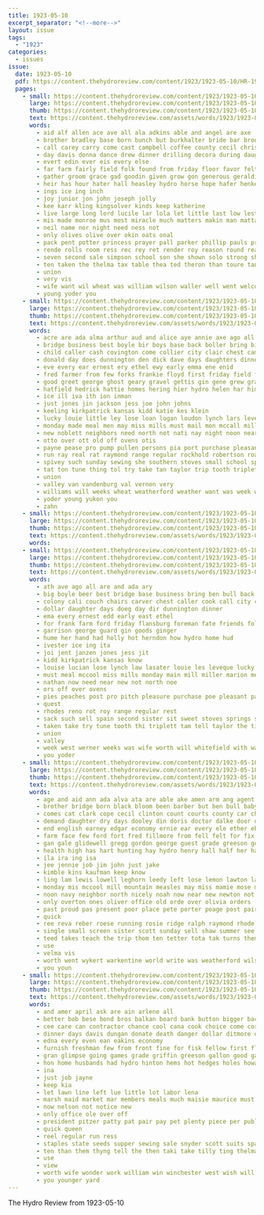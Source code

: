 ```yaml
---
title: 1923-05-10
excerpt_separator: "<!--more-->"
layout: issue
tags:
  - "1923"
categories:
  - issues
issue:
  date: 1923-05-10
  pdf: https://content.thehydroreview.com/content/1923/1923-05-10/HR-1923-05-10.pdf
  pages:
    - small: https://content.thehydroreview.com/content/1923/1923-05-10/small/HR-1923-05-10-01.jpg
      large: https://content.thehydroreview.com/content/1923/1923-05-10/large/HR-1923-05-10-01.jpg
      thumb: https://content.thehydroreview.com/content/1923/1923-05-10/thumbnails/HR-1923-05-10-01.jpg
      text: https://content.thehydroreview.com/assets/words/1923/1923-05-10/HR-1923-05-10-01.txt
      words:
        - aid alf allen ace ave all ala adkins able and angel are axe
        - brother bradley base born bunch but burkhalter bride bar broom bridle bidding better business busi ball best brought bring boy brick big brothers basket been bill bore band baughman bora bout bonham belong
        - call carey carry come cast campbell coffee county cecil christian corn cake cha carnegie captain child caddo carne chief class cream church collier cause con cotton clever course crane
        - day davis donna dance drew dinner drilling decora during daughter dei daugherty dunn dat doctor dressing dime
        - evert edin ever eis every else
        - far farm fairly field folk found from friday floor favor felton frater for fine
        - gather groom grace gad goodin given grow gon generous geraldine going georgia ground game good gave gift gone ghost grade
        - heir has hour hater hall heasley hydro horse hope hafer henke hest huffman harry home heavens hold had heres hoover house held hey half hostetter hensle holy herndon hatfield him hensley high hidde
        - ings ice ing inch
        - joy junior jon john joseph jolly
        - kee karr kling kingsolver kinds keep katherine
        - live large long lord lucile lar lola let little last low lester lurline life look lucky
        - mis made monroe mus most miracle much matters makin man mattar merle monday meal mary mou morning may mints marshall march more miss main morgan mcalester maria
        - neil name nor night need ness not
        - only olives olive over okin oats onal
        - pack pent potter princess prayer pall parker phillip pauls president page pees pound past people place patty pickles present
        - rende rolls room ress rec rey ret render roy reason round reading
        - seven second sale simpson school son she shown solo strong short soon state service salad stock store senior spade show sunday sermon stout standing scripture story sum schools saturday
        - ten taken the thelma tax table thea ted theron than toure tan tow tho town
        - union
        - very vis
        - wife want wil wheat was william wilson waller well went welcome week with will world
        - young yoder you
    - small: https://content.thehydroreview.com/content/1923/1923-05-10/small/HR-1923-05-10-02.jpg
      large: https://content.thehydroreview.com/content/1923/1923-05-10/large/HR-1923-05-10-02.jpg
      thumb: https://content.thehydroreview.com/content/1923/1923-05-10/thumbnails/HR-1923-05-10-02.jpg
      text: https://content.thehydroreview.com/assets/words/1923/1923-05-10/HR-1923-05-10-02.txt
      words:
        - acre are ada alma arthur aud and alice aye annie axe ago all ask anna ane
        - bridge business best boyle bir boys base back boller bring big byran burk ben ban birth bird buy beste burgman bran beat bond ball brother bast brought boschert been bay
        - child caller cash covington come collier city clair chest came corn clara call cream candies chester charley cedar couch cloninger ceasar cook chairs colony can copes carver
        - donald day does dunnington den dick dave days daughters dinner dot death doi dollar doubt din doing during dion
        - eve every ear ernest ery ethel ewy early emma ene enid
        - fred farmer from few forks frankie floyd first friday field for flansburg folsom fresh forget farm fost friends fritz frank ford fry fill foreman
        - good greet george ghost geary gravel gettis gin gene grew grand gate garrison given georgia glen goods guard
        - hatfield hedrick hattie homes hering hier hydro helen har him hom hand home henry hes hinton herndon hearst held her has had hume hada hud
        - ice ill iva ith ion inman
        - just jones jin jackson jess joe john johns
        - keeling kirkpatrick kansas kidd katie kes klein
        - lucky louie little ley lose loan logan loudon lynch lars leveque lasater left louise large lawter lock lasley loa last lucian law
        - monday made meal men may miss mills must mail mon mccall miller mary mack mason monica myrtle maude mas money mis marion main many mound morning mill market mel
        - new noblett neighbors need north not nati nay night noon near nathan nest now
        - otto over ott old off ovens otis
        - payne pease pro pump pullen persons pia port purchase pleasant plenty present pitzer pad past pipe per pay poor pieper
        - run ray real rat raymond range regular rockhold robertson road roy roads rhodes reno rey robbins rest
        - spivey such sunday sewing she southern stoves small school spain save second sad say store service see salt sun strong sons springs sister star sas seas street saturday streets six sell sam salary surprise sylvester snyder sings sweet sack suran
        - tat ton tune thing tol try take tan taylor trip tooth triplett toc taken table the thomas
        - union
        - valley van vandenburg val vernon very
        - williams will weeks wheat weatherford weather want was week worth weiler why wee wife werner west work wright with wade wyatt
        - yoder young yukon you
        - zahn
    - small: https://content.thehydroreview.com/content/1923/1923-05-10/small/HR-1923-05-10-03.jpg
      large: https://content.thehydroreview.com/content/1923/1923-05-10/large/HR-1923-05-10-03.jpg
      thumb: https://content.thehydroreview.com/content/1923/1923-05-10/thumbnails/HR-1923-05-10-03.jpg
      text: https://content.thehydroreview.com/assets/words/1923/1923-05-10/HR-1923-05-10-03.txt
      words:
    - small: https://content.thehydroreview.com/content/1923/1923-05-10/small/HR-1923-05-10-04.jpg
      large: https://content.thehydroreview.com/content/1923/1923-05-10/large/HR-1923-05-10-04.jpg
      thumb: https://content.thehydroreview.com/content/1923/1923-05-10/thumbnails/HR-1923-05-10-04.jpg
      text: https://content.thehydroreview.com/assets/words/1923/1923-05-10/HR-1923-05-10-04.txt
      words:
        - ath ave ago all are and ada ary
        - big boyle beer best bridge base business bring ben bull back boys
        - colony cali couch chairs carver chest caller cook call city can candies
        - dollar daughter days doeg day dir dunnington dinner
        - ema every ernest edd early east ethel
        - for frank farm ford friday flansburg foreman fate friends folsom forget
        - garrison george guard gin goods ginger
        - hume her hand had holly hot herndon how hydro home hud
        - ivester ice ing ita
        - joi jent janzen jones jess jit
        - kidd kirkpatrick kansas know
        - louise lucian lose lynch law lasater louie les leveque lucky left large lars loan last
        - must meal mccool miss mills monday main mill miller marion mee made market may many mail mccall
        - nathan now need near new not north noe
        - ors off over ovens
        - pies peaches post pro pitch pleasure purchase poe pleasant past poi port pump
        - quest
        - rhodes reno rot roy range regular rest
        - sack such sell spain second sister sit sweet stoves springs sims street save six sunday short sylvester saturday school sugar salt said
        - taken take try tune tooth thi triplett tam tell taylor the ting
        - union
        - valley
        - week west werner weeks was wife worth will whitefield with want weiler
        - you yoder
    - small: https://content.thehydroreview.com/content/1923/1923-05-10/small/HR-1923-05-10-05.jpg
      large: https://content.thehydroreview.com/content/1923/1923-05-10/large/HR-1923-05-10-05.jpg
      thumb: https://content.thehydroreview.com/content/1923/1923-05-10/thumbnails/HR-1923-05-10-05.jpg
      text: https://content.thehydroreview.com/assets/words/1923/1923-05-10/HR-1923-05-10-05.txt
      words:
        - age and aid ann ada alva ata are able ake amen arm ang agent amy all ane amos alling angel
        - brother bridge born black bloom been barber but ben bull baby buy bright balance best bank buyers bay barnard braly blue better bridgeport bradley business
        - comes cat clark cope cecil clinton count courts county car church chi cogar cal canyon chronic come cedar cashier comfort cross cari
        - demand daughter dry days dooley din doris doctor dalke door day diem date daughters dinner
        - end english earney edgar economy ernie ear every ele ether ebb
        - farm face few ford fort fred fillmore from fell felt for fix friend fam first frank fill fall fairfax filmore
        - gan gale glidewell gregg gordon george guest grade greeson going garden good getting geary
        - health high has hart hunting hay hydro henry hall half her hamilton hen harness hicks hom horse harry hae head hold home hands hatfield hood had hin homes hope
        - ila ira ing isa
        - jee jennie job jim john just jake
        - kimble kins kaufman keep know
        - ling lam lewis lowell leghorn leedy left lose lemon lawton lake lin lincoln little land leon last laundry
        - monday mis mccool mill mountain measles may miss mamie mose money music maud mile many man much minton mura made morning miller mighty mineo missouri mor mary mildred
        - noon navy neighbor north nicely noah now near new newton not notice night ner
        - only overton ones oliver office old orde over olivia orders
        - past proud pas present poor place pete porter poage post pair pullen prairie park pope pleasant pure peden pauls paxton pack pride per price
        - quick
        - ree reva reber roese running rosie ridge ralph raymond rhode riding rub ray run richert rank ruhl res ruby real
        - single small screen sister scott sunday sell shaw summer see star sun stock sick she side smith standard safe steel save son saturday shoe simpson sale sua saving sal self set seems sunda season simmons stockton such street steve susie soon strong springs selling service school short south sales
        - teed takes teach the trip thom ten tetter tota tak turns them ton talkington ture thomas top
        - use
        - velma vis
        - worth went wykert warkentine world write was weatherford wilson working with weld will white week willie while wear worm weight whitford wife water wee way want west window
        - you youn
    - small: https://content.thehydroreview.com/content/1923/1923-05-10/small/HR-1923-05-10-06.jpg
      large: https://content.thehydroreview.com/content/1923/1923-05-10/large/HR-1923-05-10-06.jpg
      thumb: https://content.thehydroreview.com/content/1923/1923-05-10/thumbnails/HR-1923-05-10-06.jpg
      text: https://content.thehydroreview.com/assets/words/1923/1923-05-10/HR-1923-05-10-06.txt
      words:
        - and amer april ask are ain arlene all
        - better bob bese bond bros balkan board bank button bigger back boys buy
        - cee care can contractor chance cool cana cook choice come corn city cast clear comfort check
        - dinner days davis dungan donate death danger dollar ditmore day dixie during
        - edna every even ean eakins economy
        - furnish freshman few from front fine for fisk fellow first florence fruit flower fail
        - gran glimpse going games grade griffin greeson gallon good gatton
        - hon home husbands had hydro hinton hems hot hedges holes howard her high hardware how helen him house hen
        - ina
        - just job jayne
        - keep kia
        - let lawn line left lue little lot labor lena
        - marsh maid market mar members meals much maisie maurice must miss moment may mower mai most
        - now nelson not notice new
        - only office ole over off
        - president pitzer patty pat pair pay pet plenty piece per public place park pennington potter purchase page
        - quick queen
        - reel regular run ress
        - staples state seeds supper sewing sale snyder scott suits spade she saturday seas sugar second still stove sermon stock search strate sunday summer sell sie sum smith strike sack store styles spencer school see suit standard sidney sieh simmons selling spring
        - ten than them thyng tell the then taki take tilly ting thelma teacher trom
        - use
        - view
        - worth wife wonder work william win winchester west wish will want white wood wate wear with while well ward was wark
        - you younger yard
---
```


The Hydro Review from 1923-05-10

<!--more-->

